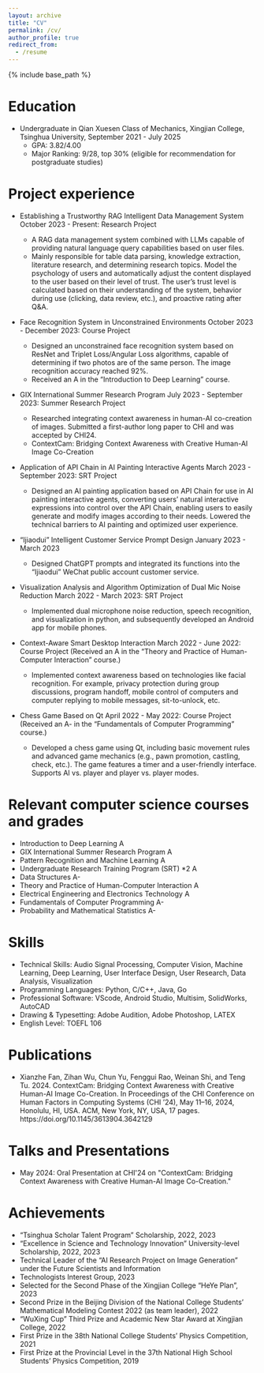 ```yaml
---
layout: archive
title: "CV"
permalink: /cv/
author_profile: true
redirect_from:
  - /resume
---
```


{% include base_path %}

Education
======
* Undergraduate in Qian Xuesen Class of Mechanics, Xingjian College, Tsinghua University, September 2021 - July 2025
  * GPA: 3.82/4.00
  * Major Ranking: 9/28, top 30% (eligible for recommendation for postgraduate studies)

Project experience
======
* Establishing a Trustworthy RAG Intelligent Data Management System
October 2023 - Present: Research Project
  * A RAG data management system combined with LLMs capable of providing natural language query capabilities based on user files.
  * Mainly responsible for table data parsing, knowledge extraction, literature research, and determining research topics. Model the psychology of users and automatically adjust the content displayed to the user based on their level of trust. The user’s trust level is calculated based on their understanding of the system, behavior during use (clicking, data review, etc.), and proactive rating after Q&A.

* Face Recognition System in Unconstrained Environments
October 2023 - December 2023: Course Project
  * Designed an unconstrained face recognition system based on ResNet and Triplet Loss/Angular Loss algorithms, capable of determining if two photos are of the same person. The image recognition accuracy reached 92%.
  * Received an A in the “Introduction to Deep Learning” course.


* GIX International Summer Research Program
July 2023 - September 2023: Summer Research Project
  * Researched integrating context awareness in human-AI co-creation of images. Submitted a first-author long paper to CHI and was accepted by CHI24.
  * ContextCam: Bridging Context Awareness with Creative Human-AI Image Co-Creation

* Application of API Chain in AI Painting Interactive Agents
March 2023 - September 2023: SRT Project
  * Designed an AI painting application based on API Chain for use in AI painting interactive agents, converting users’ natural interactive expressions into control over the API Chain, enabling users to easily generate and modify images according to their needs. Lowered the technical barriers to AI painting and optimized user experience.

* “Ijiaodui” Intelligent Customer Service Prompt Design
January 2023 - March 2023
  * Designed ChatGPT prompts and integrated its functions into the “Ijiaodui” WeChat public account customer service.

* Visualization Analysis and Algorithm Optimization of Dual Mic Noise Reduction
March 2022 - March 2023: SRT Project
  * Implemented dual microphone noise reduction, speech recognition, and visualization in python, and subsequently developed an Android app for mobile phones.

* Context-Aware Smart Desktop Interaction
March 2022 - June 2022: Course Project (Received an A in the “Theory and Practice of Human-Computer Interaction” course.)
  * Implemented context awareness based on technologies like facial recognition. For example, privacy protection during group discussions, program handoff, mobile control of computers and computer replying to mobile messages, sit-to-unlock, etc.

* Chess Game Based on Qt
April 2022 - May 2022: Course Project (Received an A- in the “Fundamentals of Computer Programming” course.)
  * Developed a chess game using Qt, including basic movement rules and advanced game mechanics (e.g., pawn promotion, castling, check, etc.). The game features a timer and a user-friendly interface. Supports AI vs. player and player vs. player modes.

Relevant computer science courses and grades
======
* Introduction to Deep Learning A
* GIX International Summer Research Program A
* Pattern Recognition and Machine Learning A
* Undergraduate Research Training Program (SRT) *2 A
* Data Structures A-
* Theory and Practice of Human-Computer Interaction A
* Electrical Engineering and Electronics Technology A
* Fundamentals of Computer Programming A-
* Probability and Mathematical Statistics A-

Skills
======
* Technical Skills: Audio Signal Processing, Computer Vision, Machine Learning, Deep Learning, User Interface Design, User Research, Data Analysis, Visualization
* Programming Languages: Python, C/C++, Java, Go
* Professional Software: VScode, Android Studio, Multisim, SolidWorks, AutoCAD
* Drawing & Typesetting: Adobe Audition, Adobe Photoshop, LATEX
* English Level: TOEFL 106

Publications
======
<ul>
  <li>Xianzhe Fan, Zihan Wu, Chun Yu, Fenggui Rao, Weinan Shi, and Teng Tu. 2024. ContextCam: Bridging Context Awareness with Creative Human-AI Image Co-Creation. In Proceedings of the CHI Conference on Human Factors in Computing Systems (CHI ’24), May 11–16, 2024, Honolulu, HI, USA. ACM, New York, NY, USA, 17 pages. https://doi.org/10.1145/3613904.3642129</li>
</ul>

Talks and Presentations
======
<ul>
  <li>May 2024: Oral Presentation at CHI'24 on "ContextCam: Bridging Context Awareness with Creative Human-AI Image Co-Creation."</li>
</ul>

Achievements
======
* “Tsinghua Scholar Talent Program” Scholarship, 2022, 2023
* “Excellence in Science and Technology Innovation” University-level Scholarship, 2022, 2023
* Technical Leader of the “AI Research Project on Image Generation” under the Future Scientists and Information
* Technologists Interest Group, 2023
* Selected for the Second Phase of the Xingjian College “HeYe Plan”, 2023
* Second Prize in the Beijing Division of the National College Students’ Mathematical Modeling Contest 2022 (as team leader), 2022
* “WuXing Cup” Third Prize and Academic New Star Award at Xingjian College, 2022
* First Prize in the 38th National College Students’ Physics Competition, 2021
* First Prize at the Provincial Level in the 37th National High School Students’ Physics Competition, 2019
